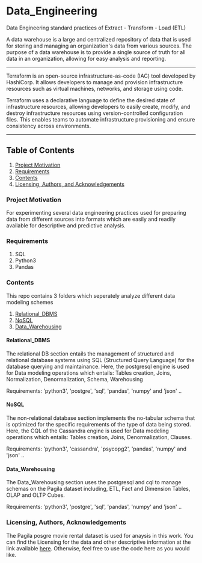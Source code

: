 # Data_Engineering
Data Engineering standard practices of Extract - Transform - Load (ETL)

A data warehouse is a large and centralized repository of data that is used for storing and managing an organization's data from various sources. The purpose of a data warehouse is to provide a single source of truth for all data in an organization, allowing for easy analysis and reporting.


***
Terraform is an open-source infrastructure-as-code (IAC) tool developed by HashiCorp. It allows developers to manage and provision infrastructure resources such as virtual machines, networks, and storage using code.

Terraform uses a declarative language to define the desired state of infrastructure resources, allowing developers to easily create, modify, and destroy infrastructure resources using version-controlled configuration files. This enables teams to automate infrastructure provisioning and ensure consistency across environments.

***

## Table of Contents
1. [Project Motivation](###project-motivation)
2. [Requirements](###requirements)
3. [Contents](###Contents)
4. [Licensing, Authors, and Acknowledgements](###licensing,-authors,-and-acknowledgements)


### Project Motivation
For experimenting several data engineering practices used for preparing data from different sources into formats which are easily and readily available for descriptive and predictive analysis.


### Requirements
1. SQL
2. Python3
3. Pandas



###  Contents
This repo contains 3 folders which seperately analyze different data modeling schemes
1. [Relational_DBMS](###Relational_DBMS)
2. [NoSQL](###NoSQL)
3. [Data_Warehousing](###Data_Warehousing)



#### Relational_DBMS

The relational DB section entails the management of structured and relational database systems using SQL (Structured Query Language) for the database querying and maintainance. Here, the postgresql engine is used for Data modeling operations which entails: Tables creation, Joins, Normalization, Denormalization, Schema, Warehousing

Requirements: 'python3', 'postgre', 'sql', 'pandas', 'numpy' and 'json' ..


#### NoSQL

The non-relational database section implements the no-tabular schema that is optimized for the specific requirements of the type of data being stored. Here, the CQL of the Cassandra engine is used for Data modeling operations which entails: Tables creation, Joins, Denormalization, Clauses.

Requirements: 'python3', 'cassandra', 'psycopg2', 'pandas', 'numpy' and 'json' ..


#### Data_Warehousing

The Data_Warehousing section uses the postgresql and cql to manage schemas on the Pagila dataset including, ETL, Fact and Dimension Tables, OLAP and OLTP Cubes.

Requirements: 'python3', 'postgre', 'sql', 'pandas', 'numpy' and 'json' ..




### Licensing, Authors, Acknowledgements
The Pagila posgre movie rental dataset is used for anaysis in this work. You can find the Licensing for the data and other descriptive information at the link available [here](https://www.postgresqltutorial.com/postgresql-sample-database/). Otherwise, feel free to use the code here as you would like.



